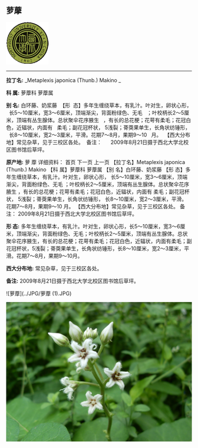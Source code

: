 ## 萝藦

![西北大学校园网络植物志](../JPG/nwu.gif)

---

**拉丁名:**  _Metaplexis japonica (Thunb.) Makino _

**科 属:** 萝藦科 萝藦属

**别 名:** 白环藤、奶浆藤
 【形  态】多年生缠绕草本，有乳汁。叶对生，卵状心形，
  长5～10厘米，宽3～6厘米，顶端渐尖，背面粉绿色、无毛
  ；叶校柄长2～5厘米，顶端有丛生腺体。总状聚伞花序腋生
  ，有长的总花梗；花萼有柔毛；花冠白色，近辐状，内面有
  柔毛；副花冠杯状， 5浅裂；蓇葖果单生，长角状纺锤形，
  长8～10厘米，宽2～3厘米，平滑。花期7～8月，果期9～10
  月。
 【西大分布地】常见杂草，见于三校区各处。
 备注：
     2009年8月21日摄于西北大学北校区图书馆后草坪。　

**原产地:** 萝 藦
详细资料： 首页 下一页 上一页 
【拉丁名】Metaplexis japonica (Thunb.) Makino
【科 属】萝藦科 萝藦属
【别 名】白环藤、奶浆藤
【形 态】多年生缠绕草本，有乳汁。叶对生，卵状心形，
 长5～10厘米，宽3～6厘米，顶端渐尖，背面粉绿色、无毛
 ；叶校柄长2～5厘米，顶端有丛生腺体。总状聚伞花序腋生
 ，有长的总花梗；花萼有柔毛；花冠白色，近辐状，内面有
 柔毛；副花冠杯状， 5浅裂；蓇葖果单生，长角状纺锤形，
 长8～10厘米，宽2～3厘米，平滑。花期7～8月，果期9～10
 月。
【西大分布地】常见杂草，见于三校区各处。
备注：
 2009年8月21日摄于西北大学北校区图书馆后草坪。　

**形  态:** 多年生缠绕草本，有乳汁。叶对生，卵状心形，长5～10厘米，宽3～6厘米，顶端渐尖，背面粉绿色、无毛；叶校柄长2～5厘米，顶端有丛生腺体。总状聚伞花序腋生，有长的总花梗；花萼有柔毛；花冠白色，近辐状，内面有柔毛；副花冠杯状，5浅裂；蓇葖果单生，长角状纺锤形，长8～10厘米，宽2～3厘米，平滑。花期7～8月，果期9～10月。

**西大分布地:** 常见杂草，见于三校区各处。

**备注:** 2009年8月21日摄于西北大学北校区图书馆后草坪。　

![萝藦](../JPG/萝藦 (1).JPG) 

![萝藦](../JPG/萝藦.JPG) 

